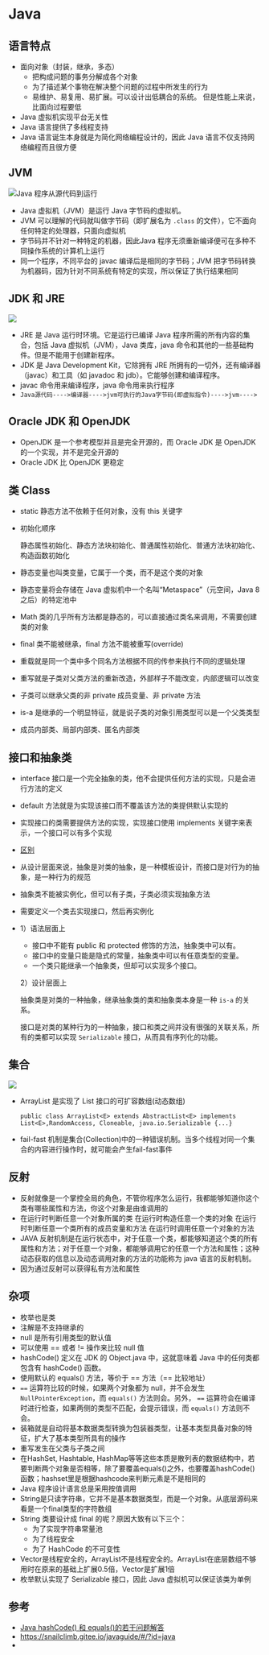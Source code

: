 # Java

## 语言特点

- 面向对象（封装，继承，多态）
  - 把构成问题的事务分解成各个对象 
  - 为了描述某个事物在解决整个问题的过程中所发生的行为 
  - 易维护、易复用、易扩展。可以设计出低耦合的系统。 但是性能上来说，比面向过程要低 
- Java 虚拟机实现平台无关性
- Java 语言提供了多线程支持
- Java 语言诞生本身就是为简化网络编程设计的，因此 Java 语言不仅支持网络编程而且很方便

## JVM

![Java 程序从源代码到运行](md-pic/Java程序运行过程.png)

- Java 虚拟机（JVM）是运行 Java 字节码的虚拟机。
- JVM 可以理解的代码就叫做字节码（即扩展名为 `.class` 的文件），它不面向任何特定的处理器，只面向虚拟机
- 字节码并不针对一种特定的机器，因此Java 程序无须重新编译便可在多种不同操作系统的计算机上运行
- 同一个程序，不同平台的 javac 编译后是相同的字节码；JVM 把字节码转换为机器码，因为针对不同系统有特定的实现，所以保证了执行结果相同

## JDK 和 JRE

![](md-pic/JVM&JRE&JDK关系图.webp)

- JRE 是 Java 运行时环境。它是运行已编译 Java 程序所需的所有内容的集合，包括 Java 虚拟机（JVM），Java 类库，java 命令和其他的一些基础构件。但是不能用于创建新程序。
- JDK 是 Java Development Kit，它除拥有 JRE 所拥有的一切外，还有编译器（javac）和工具（如 javadoc 和 jdb）。它能够创建和编译程序。
- javac 命令用来编译程序，java 命令用来执行程序
- `Java源代码---->编译器---->jvm可执行的Java字节码(即虚拟指令)---->jvm---->`

## Oracle JDK 和 OpenJDK

- OpenJDK 是一个参考模型并且是完全开源的，而 Oracle JDK 是 OpenJDK 的一个实现，并不是完全开源的
- Oracle JDK 比 OpenJDK 更稳定

## 类 Class

- static 静态方法不依赖于任何对象，没有 this 关键字

- 初始化顺序

  静态属性初始化、静态方法块初始化、普通属性初始化、普通方法块初始化、构造函数初始化

- 静态变量也叫类变量，它属于一个类，而不是这个类的对象

- 静态变量将会存储在 Java 虚拟机中一个名叫“Metaspace”（元空间，Java 8 之后）的特定池中

- Math 类的几乎所有方法都是静态的，可以直接通过类名来调用，不需要创建类的对象

- final 类不能被继承，final 方法不能被重写(override)

- 重载就是同一个类中多个同名方法根据不同的传参来执行不同的逻辑处理

- 重写就是子类对父类方法的重新改造，外部样子不能改变，内部逻辑可以改变

- 子类可以继承父类的非 private 成员变量、非 private 方法

- is-a 是继承的一个明显特征，就是说子类的对象引用类型可以是一个父类类型

- 成员内部类、局部内部类、匿名内部类

## 接口和抽象类

- interface 接口是⼀个完全抽象的类，他不会提供任何方法的实现，只是会进行方法的定义 

- default 方法就是为实现该接口而不覆盖该方法的类提供默认实现的

- 实现接口的类需要提供方法的实现，实现接口使用 implements 关键字来表示，⼀个接口可以有多个实现

- [区别](https://snailclimb.gitee.io/javaguide/#/docs/java/Java基础知识?id=_17-接口和抽象类的区别是什么？)

- 从设计层面来说，抽象是对类的抽象，是一种模板设计，而接口是对行为的抽象，是一种行为的规范

- 抽象类不能被实例化，但可以有子类，子类必须实现抽象方法

- 需要定义一个类去实现接口，然后再实例化

- 1）语法层面上

  - 接口中不能有 public 和 protected 修饰的方法，抽象类中可以有。
  - 接口中的变量只能是隐式的常量，抽象类中可以有任意类型的变量。
  - 一个类只能继承一个抽象类，但却可以实现多个接口。

  2）设计层面上

  抽象类是对类的一种抽象，继承抽象类的类和抽象类本身是一种 `is-a` 的关系。

  接口是对类的某种行为的一种抽象，接口和类之间并没有很强的关联关系，所有的类都可以实现 `Serializable` 接口，从而具有序列化的功能。

##   集合

![](md-pic/集合.png)

- ArrayList 是实现了 List 接口的可扩容数组(动态数组) 

  `public class ArrayList<E> extends AbstractList<E> implements List<E>,RandomAccess, Cloneable, java.io.Serializable {...} `

- fail-fast 机制是集合(Collection)中的一种错误机制。当多个线程对同一个集合的内容进行操作时，就可能会产生fail-fast事件

## 反射

- 反射就像是⼀个掌控全局的角色，不管你程序怎么运行，我都能够知道你这个类有哪些属性和方法，你这个对象是由谁调用的
- 在运行时判断任意⼀个对象所属的类
  在运行时构造任意⼀个类的对象
  在运行时判断任意⼀个类所有的成员变量和方法
  在运行时调用任意⼀个对象的方法 
- JAVA 反射机制是在运行状态中，对于任意一个类，都能够知道这个类的所有属性和方法；对于任意一个对象，都能够调用它的任意一个方法和属性；这种动态获取的信息以及动态调用对象的方法的功能称为 java 语言的反射机制。
- 因为通过反射可以获得私有方法和属性 

## 杂项

- 枚举也是类
- 注解是不支持继承的 
- null 是所有引⽤类型的默认值 
- 可以使用 == 或者 != 操作来比较 null 值 
- hashCode() 定义在 JDK 的 Object.java 中，这就意味着 Java 中的任何类都包含有 hashCode() 函数。
- 使用默认的 equals() 方法，等价于 == 方法（== 比较地址）
- `==` 运算符比较的时候，如果两个对象都为 null，并不会发生 `NullPointerException`，而 `equals()` 方法则会。另外， `==` 运算符会在编译时进行检查，如果两侧的类型不匹配，会提示错误，而 `equals()` 方法则不会。
- 装箱就是自动将基本数据类型转换为包装器类型，让基本类型具备对象的特征，扩大了基本类型所具有的操作
- 重写发生在父类与子类之间
- 在HashSet, Hashtable, HashMap等等这些本质是散列表的数据结构中，若要判断两个对象是否相等，除了要覆盖equals()之外，也要覆盖hashCode()函数；hashset里是根据hashcode来判断元素是不是相同的
- Java 程序设计语言总是采用按值调用
- String是只读字符串，它并不是基本数据类型，而是一个对象。从底层源码来看是一个final类型的字符数组
- String 类要设计成 final 的呢？原因大致有以下三个：
  - 为了实现字符串常量池
  - 为了线程安全
  - 为了 HashCode 的不可变性
- Vector是线程安全的，ArrayList不是线程安全的。ArrayList在底层数组不够用时在原来的基础上扩展0.5倍，Vector是扩展1倍
- 枚举默认实现了 Serializable 接口，因此 Java 虚拟机可以保证该类为单例



## 参考

- [Java hashCode() 和 equals()的若干问题解答](https://www.cnblogs.com/skywang12345/p/3324958.html)
- https://snailclimb.gitee.io/javaguide/#/?id=java
- 

